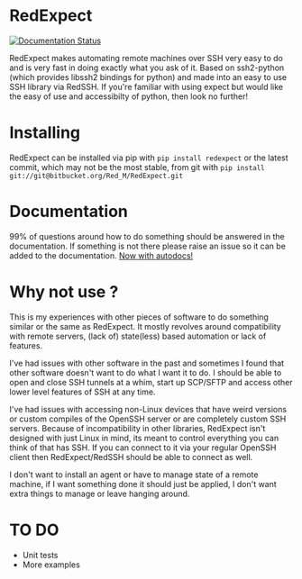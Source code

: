 # RedExpect
[![Documentation Status](https://readthedocs.org/projects/redexpect/badge/?version=latest)](https://redexpect.readthedocs.io/en/latest/?badge=latest)

RedExpect makes automating remote machines over SSH very easy to do and is very fast in doing exactly what you ask of it.
Based on ssh2-python (which provides libssh2 bindings for python) and made into an easy to use SSH library via RedSSH.
If you're familiar with using expect but would like the easy of use and accessibilty of python, then look no further!


# Installing

RedExpect can be installed via pip with `pip install redexpect` or the latest commit, which may not be the most stable, from git with `pip install git://git@bitbucket.org/Red_M/RedExpect.git`


# Documentation
99% of questions around how to do something should be answered in the documentation.
If something is not there please raise an issue so it can be added to the documentation.
[Now with autodocs!](https://redexpect.readthedocs.io/en/latest/ "Documentation! :)")


# Why not use <other software>?

This is my experiences with other pieces of software to do something similar or the same as RedExpect.
It mostly revolves around compatibility with remote servers, (lack of) state(less) based automation or lack of features.

I've had issues with other software in the past and sometimes I found that other software doesn't want to do what I want it to do.
I should be able to open and close SSH tunnels at a whim, start up SCP/SFTP and access other lower level features of SSH at any time.

I've had issues with accessing non-Linux devices that have weird versions or custom compiles of the OpenSSH server or are completely custom SSH servers.
Because of incompatibility in other libraries, RedExpect isn't designed with just Linux in mind, its meant to control everything you can think of that has SSH.
If you can connect to it via your regular OpenSSH client then RedExpect/RedSSH should be able to connect as well.

I don't want to install an agent or have to manage state of a remote machine, if I want something done it should just be applied,
I don't want extra things to manage or leave hanging around.


# TO DO
- Unit tests
- More examples

